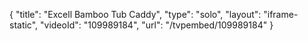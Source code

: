 {
    "title": "Excell Bamboo Tub Caddy",
    "type": "solo",
    "layout": "iframe-static",
    "videoId": "109989184",
    "url": "\/tvpembed\/109989184"
}